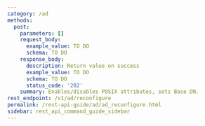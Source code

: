 ```yaml
---
category: /ad
methods:
  post:
    parameters: []
    request_body:
      example_value: TO DO
      schema: TO DO
    response_body:
      description: Return value on success
      example_value: TO DO
      schema: TO DO
      status_code: '202'
    summary: Enables/disables POSIX attributes, sets Base DN.
rest_endpoint: /v1/ad/reconfigure
permalink: /rest-api-guide/ad/ad_reconfigure.html
sidebar: rest_api_command_guide_sidebar
---
```

